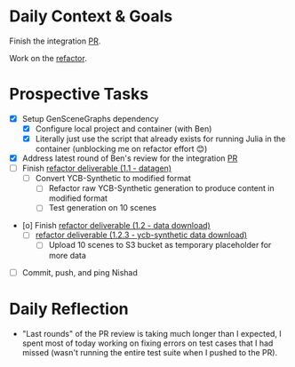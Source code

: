 # Daily Context & Goals

Finish the integration [PR](https://github.com/probcomp/GenSceneGraphs.jl/pull/188).

Work on the [refactor](RefactorDerenderingUsingGenSceneGraphs.md).

# Prospective Tasks

* [X] Setup GenSceneGraphs dependency
    * [X] Configure local project and container (with Ben)
    * [X] Literally just use the script that already exists for running Julia
          in the container (unblocking me on refactor effort 😊)
* [X] Address latest round of Ben's review for the integration [PR](https://github.com/probcomp/GenSceneGraphs.jl/pull/188)
* [ ] Finish [refactor deliverable (1.1 - datagen)](RefactorDerenderingUsingGenSceneGraphs.md#Deliverables)
    * [ ] Convert YCB-Synthetic to modified format
        * [ ] Refactor raw YCB-Synthetic generation to produce content in modified format
        * [ ] Test generation on 10 scenes
* [o] Finish [refactor deliverable (1.2 - data download)](RefactorDerenderingUsingGenSceneGraphs.md#Deliverables)
    * [ ] [refactor deliverable (1.2.3 - ycb-synthetic data download)](RefactorDerenderingUsingGenSceneGraphs.md#Deliverables)
        * [ ] Upload 10 scenes to S3 bucket as temporary placeholder for more data
* [ ] Commit, push, and ping Nishad

# Daily Reflection

* "Last rounds" of the PR review is taking much longer than I expected, I spent
  most of today working on fixing errors on test cases that I had missed
  (wasn't running the entire test suite when I pushed to the PR).
